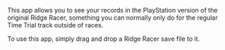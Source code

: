 This app allows you to see your records in the PlayStation version of the original Ridge Racer, something you can normally only do for the regular Time Trial track outside of races.

To use this app, simply drag and drop a Ridge Racer save file to it.
